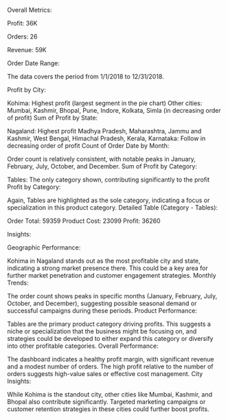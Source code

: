Overall Metrics:

Profit: 36K

Orders: 26

Revenue: 59K

Order Date Range:


The data covers the period from 1/1/2018 to 12/31/2018.


Profit by City:

Kohima: Highest profit (largest segment in the pie chart)
Other cities: Mumbai, Kashmir, Bhopal, Pune, Indore, Kolkata, Simla (in decreasing order of profit)
Sum of Profit by State:

Nagaland: Highest profit
Madhya Pradesh, Maharashtra, Jammu and Kashmir, West Bengal, Himachal Pradesh, Kerala, Karnataka: Follow in decreasing order of profit
Count of Order Date by Month:

Order count is relatively consistent, with notable peaks in January, February, July, October, and December.
Sum of Profit by Category:

Tables: The only category shown, contributing significantly to the profit
Profit by Category:

Again, Tables are highlighted as the sole category, indicating a focus or specialization in this product category.
Detailed Table (Category - Tables):


Order Total: 59359
Product Cost: 23099
Profit: 36260


Insights:

Geographic Performance:

Kohima in Nagaland stands out as the most profitable city and state, indicating a strong market presence there. This could be a key area for further market penetration and customer engagement strategies.
Monthly Trends:

The order count shows peaks in specific months (January, February, July, October, and December), suggesting possible seasonal demand or successful campaigns during these periods.
Product Performance:

Tables are the primary product category driving profits. This suggests a niche or specialization that the business might be focusing on, and strategies could be developed to either expand this category or diversify into other profitable categories.
Overall Performance:

The dashboard indicates a healthy profit margin, with significant revenue and a modest number of orders. The high profit relative to the number of orders suggests high-value sales or effective cost management.
City Insights:

While Kohima is the standout city, other cities like Mumbai, Kashmir, and Bhopal also contribute significantly. Targeted marketing campaigns or customer retention strategies in these cities could further boost profits.
